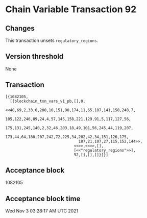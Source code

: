 # Chain Variable Transaction 92

## Changes

This transaction unsets `regulatory_regions`.

## Version threshold

None

## Transaction

```
[{1082105,
  [{blockchain_txn_vars_v1_pb,[],0,
                              <<48,69,2,33,0,200,10,151,90,174,11,65,107,141,158,248,7,
                                105,122,246,89,24,4,57,145,158,221,129,91,5,117,127,56,
                                175,131,245,140,2,32,46,203,18,49,101,56,245,44,119,207,
                                173,44,64,180,207,242,72,225,34,202,42,34,151,126,175,
                                187,21,107,27,115,152,144>>,
                              <<>>,<<>>,[],
                              [<<"regulatory_regions">>],
                              92,[],[],[]}]}]
```

## Acceptance block

1082105

## Acceptance block time

Wed Nov  3 03:28:17 AM UTC 2021
